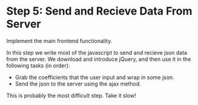 Step 5: Send and Recieve Data From Server
===========================================

Implement the main frontend functionality.

In this step we write most of the javascript to send and recieve json data from the server. We download and introduce jQuery, and then use it in the following tasks (in order):

  - Grab the coefficients that the user input and wrap in some json.
  - Send the json to the server using the ajax method.

This is probably the most difficult step.  Take it slow!
